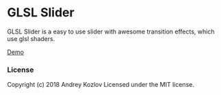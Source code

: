 # GLSL Slider

GLSL Slider is a easy to use slider with awesome transition effects, which use glsl shaders. 

[Demo](https://kozlov-a-d.github.io/glsl-slider/)


### License
Copyright (c) 2018 Andrey Kozlov
Licensed under the MIT license.
